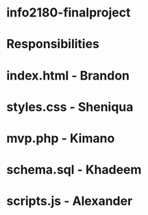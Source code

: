 # info2180-finalproject

# Responsibilities
# index.html - Brandon
# styles.css - Sheniqua
# mvp.php - Kimano
# schema.sql - Khadeem
# scripts.js - Alexander